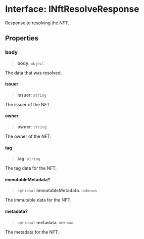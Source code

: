 # Interface: INftResolveResponse

Response to resolving the NFT.

## Properties

### body

> **body**: `object`

The data that was resolved.

#### issuer

> **issuer**: `string`

The issuer of the NFT.

#### owner

> **owner**: `string`

The owner of the NFT.

#### tag

> **tag**: `string`

The tag data for the NFT.

#### immutableMetadata?

> `optional` **immutableMetadata**: `unknown`

The immutable data for the NFT.

#### metadata?

> `optional` **metadata**: `unknown`

The metadata for the NFT.
